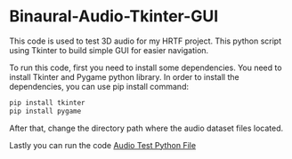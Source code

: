 # Binaural-Audio-Tkinter-GUI

This code is used to test 3D audio for my HRTF project. This python script using Tkinter to build simple GUI for easier navigation.

To run this code, first you need to install some dependencies. You need to install Tkinter and Pygame python library. In order to install the dependencies, you can use pip install command:
```bash
pip install tkinter
pip install pygame
```

After that, change the directory path where the audio dataset files located.

Lastly you can run the code [Audio Test Python File](test-play-audio2.py)

